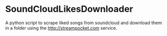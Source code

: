 # SoundCloudLikesDownloader
A python script to scrape liked songs from soundcloud and download them in a folder using the http://streampocket.com service.

